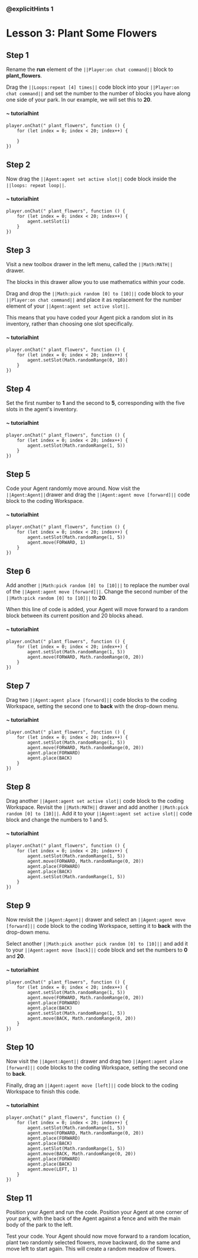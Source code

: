### @explicitHints 1

# Lesson 3: Plant Some Flowers 

## Step 1
Rename the **run** element of the ``||Player:on chat command||`` block to **plant_flowers**. 

Drag the ``||Loops:repeat [4] times||`` code block into your ``||Player:on chat command||`` and set the number to the number of blocks you have along one side of your park. In our example, we will set this to **20**. 

#### ~ tutorialhint
``` blocks
player.onChat(" plant_flowers", function () {
    for (let index = 0; index < 20; index++) {
    	
    }
})
```

## Step 2
Now drag the ``||Agent:agent set active slot||`` code block inside the ``||loops: repeat loop||``.    

#### ~ tutorialhint
``` blocks
player.onChat(" plant_flowers", function () {
    for (let index = 0; index < 20; index++) {
        agent.setSlot(1)
    }
})
```

## Step 3
Visit a new toolbox drawer in the left menu, called the ``||Math:MATH||`` drawer. 

The blocks in this drawer allow you to use mathematics within your code.

Drag and drop the ``||Math:pick random [0] to [10]||`` code block to your ``||Player:on chat command||`` and place it as replacement for the number element of your ``||Agent:agent set active slot||``. 

This means that you have coded your Agent pick a random slot in its inventory, rather than choosing one slot specifically. 

#### ~ tutorialhint
``` blocks
player.onChat(" plant_flowers", function () {
    for (let index = 0; index < 20; index++) {
        agent.setSlot(Math.randomRange(0, 10))
    }
})
```

## Step 4
Set the first number to **1** and the second to **5**, corresponding with the five slots in the agent's inventory. 
#### ~ tutorialhint
``` blocks
player.onChat(" plant_flowers", function () {
    for (let index = 0; index < 20; index++) {
        agent.setSlot(Math.randomRange(1, 5))
    }
})
```


## Step 5
Code your Agent randomly move around. Now visit the ``||Agent:Agent||``drawer and drag the ``||Agent:agent move [forward]||`` code block to the coding Workspace.   

#### ~ tutorialhint
``` blocks
player.onChat(" plant_flowers", function () {
    for (let index = 0; index < 20; index++) {
        agent.setSlot(Math.randomRange(1, 5))
        agent.move(FORWARD, 1)
    }
})
```

## Step 6
Add another ``||Math:pick random [0] to [10]||`` to replace the number oval of the ``||Agent:agent move [forward]||``. Change the second number of the ``||Math:pick random [0] to [10]||`` to **20**. 

When this line of code is added, your Agent will move forward to a random block between its current position and 20 blocks ahead. 

#### ~ tutorialhint
``` blocks
player.onChat(" plant_flowers", function () {
    for (let index = 0; index < 20; index++) {
        agent.setSlot(Math.randomRange(1, 5))
        agent.move(FORWARD, Math.randomRange(0, 20))
    }
})
```

## Step 7
Drag two ``||Agent:agent place [forward]||`` code blocks to the coding Workspace, setting the second one to **back** with the drop-down menu. 

#### ~ tutorialhint
``` blocks
player.onChat(" plant_flowers", function () {
    for (let index = 0; index < 20; index++) {
        agent.setSlot(Math.randomRange(1, 5))
        agent.move(FORWARD, Math.randomRange(0, 20))
        agent.place(FORWARD)
        agent.place(BACK)
    }
})

```

## Step 8
Drag another ``||Agent:agent set active slot||`` code block to the coding Workspace. Revisit the ``||Math:MATH||`` drawer and add another ``||Math:pick random [0] to [10]||``. Add it to your ``||Agent:agent set active slot||`` code block and change the numbers to 1 and 5. 

#### ~ tutorialhint
``` blocks
player.onChat(" plant_flowers", function () {
    for (let index = 0; index < 20; index++) {
        agent.setSlot(Math.randomRange(1, 5))
        agent.move(FORWARD, Math.randomRange(0, 20))
        agent.place(FORWARD)
        agent.place(BACK)
        agent.setSlot(Math.randomRange(1, 5))
    }
})
```

## Step 9
Now revisit the ``||Agent:Agent||`` drawer and select an ``||Agent:agent move [forward]||`` code block to the coding Workspace, setting it to **back** with the drop-down menu. 

Select another ``||Math:pick another pick random [0] to [10]||`` and add it to your ``||Agent:agent move [back]||`` code block and set the numbers to **0** and **20**. 

#### ~ tutorialhint
``` blocks
player.onChat(" plant_flowers", function () {
    for (let index = 0; index < 20; index++) {
        agent.setSlot(Math.randomRange(1, 5))
        agent.move(FORWARD, Math.randomRange(0, 20))
        agent.place(FORWARD)
        agent.place(BACK)
        agent.setSlot(Math.randomRange(1, 5))
        agent.move(BACK, Math.randomRange(0, 20))
    }
})
```

## Step 10
Now visit the ``||Agent:Agent||`` drawer and drag two ``||Agent:agent place [forward]||`` code blocks to the coding Workspace, setting the second one to **back**. 

Finally, drag an ``||Agent:agent move [left]||`` code block to the coding Workspace to finish this code. 

#### ~ tutorialhint
``` blocks
player.onChat(" plant_flowers", function () {
    for (let index = 0; index < 20; index++) {
        agent.setSlot(Math.randomRange(1, 5))
        agent.move(FORWARD, Math.randomRange(0, 20))
        agent.place(FORWARD)
        agent.place(BACK)
        agent.setSlot(Math.randomRange(1, 5))
        agent.move(BACK, Math.randomRange(0, 20))
        agent.place(FORWARD)
        agent.place(BACK)
        agent.move(LEFT, 1)
    }
})
```

## Step 11
Position your Agent and run the code. Position your Agent at one corner of your park, with the back of the Agent against a fence and with the main body of the park to the left.

Test your code. Your Agent should now move forward to a random location, plant two randomly selected flowers, move backward, do the same and move left to start again. This will create a random meadow of flowers. 
